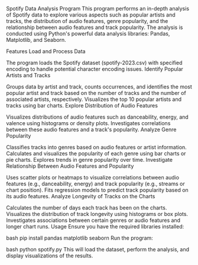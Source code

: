 Spotify Data Analysis Program
This program performs an in-depth analysis of Spotify data to explore various aspects such as popular artists and tracks, the distribution of audio features, genre popularity, and the relationship between audio features and track popularity. The analysis is conducted using Python's powerful data analysis libraries: Pandas, Matplotlib, and Seaborn.

Features
Load and Process Data

The program loads the Spotify dataset (spotify-2023.csv) with specified encoding to handle potential character encoding issues.
Identify Popular Artists and Tracks

Groups data by artist and track, counts occurrences, and identifies the most popular artist and track based on the number of tracks and the number of associated artists, respectively.
Visualizes the top 10 popular artists and tracks using bar charts.
Explore Distribution of Audio Features

Visualizes distributions of audio features such as danceability, energy, and valence using histograms or density plots.
Investigates correlations between these audio features and a track's popularity.
Analyze Genre Popularity

Classifies tracks into genres based on audio features or artist information.
Calculates and visualizes the popularity of each genre using bar charts or pie charts.
Explores trends in genre popularity over time.
Investigate Relationship Between Audio Features and Popularity

Uses scatter plots or heatmaps to visualize correlations between audio features (e.g., danceability, energy) and track popularity (e.g., streams or chart position).
Fits regression models to predict track popularity based on its audio features.
Analyze Longevity of Tracks on the Charts

Calculates the number of days each track has been on the charts.
Visualizes the distribution of track longevity using histograms or box plots.
Investigates associations between certain genres or audio features and longer chart runs.
Usage
Ensure you have the required libraries installed:

bash
pip install pandas matplotlib seaborn
Run the program:

bash
python spotify.py
This will load the dataset, perform the analysis, and display visualizations of the results.






